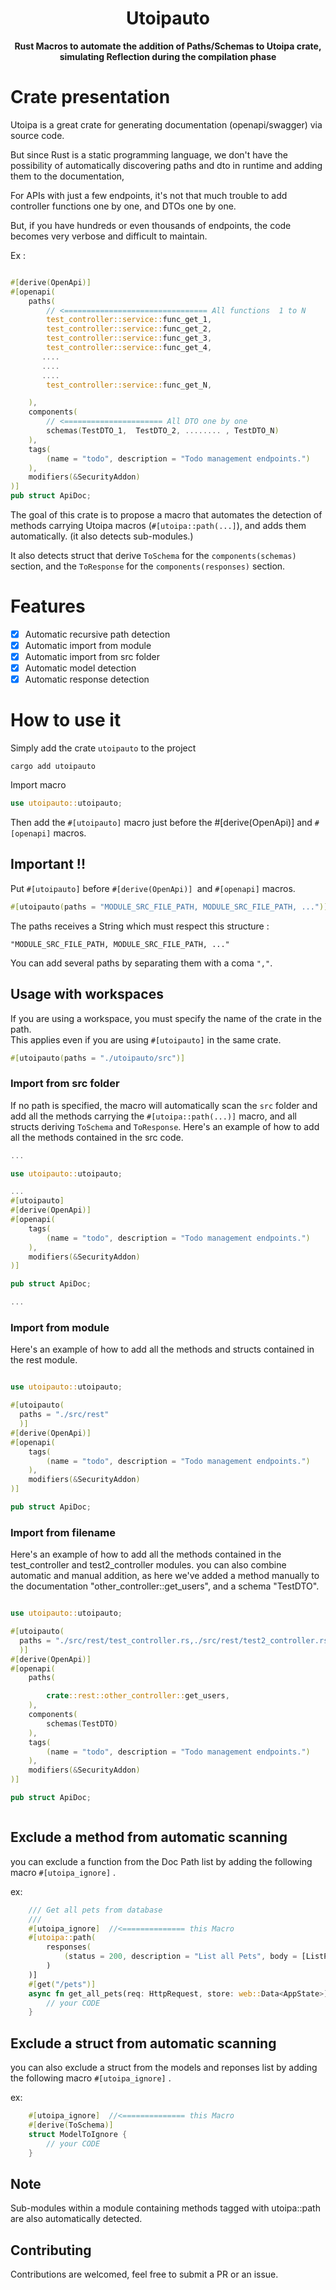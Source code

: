<div align="center">
<h1>Utoipauto</h1>
  <p>
    <strong>Rust Macros to automate the addition of Paths/Schemas to Utoipa crate, simulating Reflection during the compilation phase</strong>
  </p>
  <p>
  </p>
</div>

# Crate presentation

Utoipa is a great crate for generating documentation (openapi/swagger) via source code.

But since Rust is a static programming language, we don't have the possibility of automatically discovering paths and dto in runtime and adding them to the documentation,

For APIs with just a few endpoints, it's not that much trouble to add controller functions one by one, and DTOs one by one.

But, if you have hundreds or even thousands of endpoints, the code becomes very verbose and difficult to maintain.

Ex :

```rust

#[derive(OpenApi)]
#[openapi(
    paths(
        // <================================ All functions  1 to N
        test_controller::service::func_get_1,
        test_controller::service::func_get_2,
        test_controller::service::func_get_3,
        test_controller::service::func_get_4,
       ....
       ....
       ....
        test_controller::service::func_get_N,

    ),
    components(
        // <====================== All DTO one by one
        schemas(TestDTO_1,  TestDTO_2, ........ , TestDTO_N)
    ),
    tags(
        (name = "todo", description = "Todo management endpoints.")
    ),
    modifiers(&SecurityAddon)
)]
pub struct ApiDoc;

```

The goal of this crate is to propose a macro that automates the detection of methods carrying Utoipa macros (`#[utoipa::path(...]`), and adds them automatically. (it also detects sub-modules.)

It also detects struct that derive `ToSchema` for the `components(schemas)` section, and the `ToResponse` for the `components(responses)` section.

# Features

- [x] Automatic recursive path detection
- [x] Automatic import from module
- [x] Automatic import from src folder
- [x] Automatic model detection
- [x] Automatic response detection

# How to use it

Simply add the crate `utoipauto` to the project

```
cargo add utoipauto
```

Import macro

```rust
use utoipauto::utoipauto;
```

Then add the `#[utoipauto]` macro just before the #[derive(OpenApi)] and `#[openapi]` macros.

## Important !!

Put `#[utoipauto]` before `#[derive(OpenApi)] `and `#[openapi]` macros.

```rust
#[utoipauto(paths = "MODULE_SRC_FILE_PATH, MODULE_SRC_FILE_PATH, ...")]
```

The paths receives a String which must respect this structure :

`"MODULE_SRC_FILE_PATH, MODULE_SRC_FILE_PATH, ..."`

You can add several paths by separating them with a coma `","`.

## Usage with workspaces

If you are using a workspace, you must specify the name of the crate in the path.
<br>
This applies even if you are using `#[utoipauto]` in the same crate.

```rust
#[utoipauto(paths = "./utoipauto/src")]
```

### Import from src folder

If no path is specified, the macro will automatically scan the `src` folder and add all the methods carrying the `#[utoipa::path(...)]` macro, and all structs deriving `ToSchema` and `ToResponse`.
Here's an example of how to add all the methods contained in the src code.

```rust
...

use utoipauto::utoipauto;

...
#[utoipauto]
#[derive(OpenApi)]
#[openapi(
    tags(
        (name = "todo", description = "Todo management endpoints.")
    ),
    modifiers(&SecurityAddon)
)]

pub struct ApiDoc;

...

```

### Import from module

Here's an example of how to add all the methods and structs contained in the rest module.

```rust

use utoipauto::utoipauto;

#[utoipauto(
  paths = "./src/rest"
  )]
#[derive(OpenApi)]
#[openapi(
    tags(
        (name = "todo", description = "Todo management endpoints.")
    ),
    modifiers(&SecurityAddon)
)]

pub struct ApiDoc;

```

### Import from filename

Here's an example of how to add all the methods contained in the test_controller and test2_controller modules.
you can also combine automatic and manual addition, as here we've added a method manually to the documentation "other_controller::get_users", and a schema "TestDTO".

```rust

use utoipauto::utoipauto;

#[utoipauto(
  paths = "./src/rest/test_controller.rs,./src/rest/test2_controller.rs "
  )]
#[derive(OpenApi)]
#[openapi(
    paths(

        crate::rest::other_controller::get_users,
    ),
    components(
        schemas(TestDTO)
    ),
    tags(
        (name = "todo", description = "Todo management endpoints.")
    ),
    modifiers(&SecurityAddon)
)]

pub struct ApiDoc;



```

## Exclude a method from automatic scanning

you can exclude a function from the Doc Path list by adding the following macro `#[utoipa_ignore]` .

ex:

```rust
    /// Get all pets from database
    ///
    #[utoipa_ignore]  //<============== this Macro
    #[utoipa::path(
        responses(
            (status = 200, description = "List all Pets", body = [ListPetsDTO])
        )
    )]
    #[get("/pets")]
    async fn get_all_pets(req: HttpRequest, store: web::Data<AppState>) -> impl Responder {
        // your CODE
    }

```

## Exclude a struct from automatic scanning

you can also exclude a struct from the models and reponses list by adding the following macro `#[utoipa_ignore]` .

ex:

```rust
    #[utoipa_ignore]  //<============== this Macro
    #[derive(ToSchema)]
    struct ModelToIgnore {
        // your CODE
    }

```

## Note

Sub-modules within a module containing methods tagged with utoipa::path are also automatically detected.

## Contributing

Contributions are welcomed, feel free to submit a PR or an issue.
